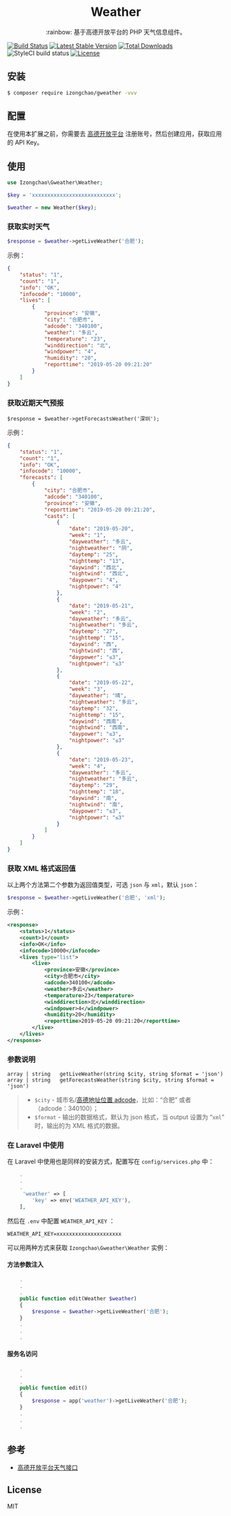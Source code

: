 <h1 align="center">Weather</h1>

<p align="center">:rainbow: 基于高德开放平台的 PHP 天气信息组件。</p>

[![Build Status](https://travis-ci.org/izongchao/gweather.svg?branch=master)](https://travis-ci.org/izongchao/gweather)
[![Latest Stable Version](https://poser.pugx.org/izongchao/gweather/v/stable)](https://packagist.org/packages/izongchao/gweather)
[![Total Downloads](https://poser.pugx.org/izongchao/gweather/downloads)](https://packagist.org/packages/izongchao/gweather)
![StyleCI build status](https://github.styleci.io/repos/186780490/shield) 
[![License](https://poser.pugx.org/izongchao/gweather/license)](https://packagist.org/packages/izongchao/gweather)

## 安装

```sh
$ composer require izongchao/gweather -vvv
```

## 配置

在使用本扩展之前，你需要去 [高德开放平台](https://lbs.amap.com/dev/id/newuser) 注册账号，然后创建应用，获取应用的 API Key。


## 使用

```php
use Izongchao\Gweather\Weather;

$key = 'xxxxxxxxxxxxxxxxxxxxxxxxxxx';

$weather = new Weather($key);
```

###  获取实时天气

```php
$response = $weather->getLiveWeather('合肥');
```
示例：

```json
{
    "status": "1",
    "count": "1",
    "info": "OK",
    "infocode": "10000",
    "lives": [
        {
            "province": "安徽",
            "city": "合肥市",
            "adcode": "340100",
            "weather": "多云",
            "temperature": "23",
            "winddirection": "北",
            "windpower": "4",
            "humidity": "20",
            "reporttime": "2019-05-20 09:21:20"
        }
    ]
}
```

### 获取近期天气预报

```
$response = $weather->getForecastsWeather('深圳');
```
示例：

```json
{
    "status": "1",
    "count": "1",
    "info": "OK",
    "infocode": "10000",
    "forecasts": [
        {
            "city": "合肥市",
            "adcode": "340100",
            "province": "安徽",
            "reporttime": "2019-05-20 09:21:20",
            "casts": [
                {
                    "date": "2019-05-20",
                    "week": "1",
                    "dayweather": "多云",
                    "nightweather": "阴",
                    "daytemp": "25",
                    "nighttemp": "13",
                    "daywind": "西北",
                    "nightwind": "西北",
                    "daypower": "4",
                    "nightpower": "4"
                },
                {
                    "date": "2019-05-21",
                    "week": "2",
                    "dayweather": "多云",
                    "nightweather": "多云",
                    "daytemp": "27",
                    "nighttemp": "15",
                    "daywind": "西",
                    "nightwind": "西",
                    "daypower": "≤3",
                    "nightpower": "≤3"
                },
                {
                    "date": "2019-05-22",
                    "week": "3",
                    "dayweather": "晴",
                    "nightweather": "多云",
                    "daytemp": "32",
                    "nighttemp": "15",
                    "daywind": "西南",
                    "nightwind": "西南",
                    "daypower": "≤3",
                    "nightpower": "≤3"
                },
                {
                    "date": "2019-05-23",
                    "week": "4",
                    "dayweather": "多云",
                    "nightweather": "多云",
                    "daytemp": "29",
                    "nighttemp": "18",
                    "daywind": "南",
                    "nightwind": "南",
                    "daypower": "≤3",
                    "nightpower": "≤3"
                }
            ]
        }
    ]
}

```

### 获取 XML 格式返回值

以上两个方法第二个参数为返回值类型，可选 `json` 与 `xml`，默认 `json`：

```php
$response = $weather->getLiveWeather('合肥', 'xml');
```

示例：

```xml
<response>
    <status>1</status>
    <count>1</count>
    <info>OK</info>
    <infocode>10000</infocode>
    <lives type="list">
        <live>
            <province>安徽</province>
            <city>合肥市</city>
            <adcode>340100</adcode>
            <weather>多云</weather>
            <temperature>23</temperature>
            <winddirection>北</winddirection>
            <windpower>4</windpower>
            <humidity>20</humidity>
            <reporttime>2019-05-20 09:21:20</reporttime>
        </live>
    </lives>
</response>
```

### 参数说明

```
array | string   getLiveWeather(string $city, string $format = 'json')
array | string   getForecastsWeather(string $city, string $format = 'json')
```

> - `$city` - 城市名/[高德地址位置 adcode](https://lbs.amap.com/api/webservice/guide/api/district)，比如：“合肥” 或者（adcode：340100）；
> - `$format`  - 输出的数据格式，默认为 json 格式，当 output 设置为 “`xml`” 时，输出的为 XML 格式的数据。


### 在 Laravel 中使用

在 Laravel 中使用也是同样的安装方式，配置写在 `config/services.php` 中：

```php
    .
    .
    .
     'weather' => [
        'key' => env('WEATHER_API_KEY'),
    ],
```

然后在 `.env` 中配置 `WEATHER_API_KEY` ：

```env
WEATHER_API_KEY=xxxxxxxxxxxxxxxxxxxxx
```

可以用两种方式来获取 `Izongchao\Gweather\Weather` 实例：

#### 方法参数注入

```php
    .
    .
    .
    public function edit(Weather $weather) 
    {
        $response = $weather->getLiveWeather('合肥');
    }
    .
    .
    .
```

#### 服务名访问

```php
    .
    .
    .
    public function edit() 
    {
        $response = app('weather')->getLiveWeather('合肥');
    }
    .
    .
    .

```

## 参考

- [高德开放平台天气接口](https://lbs.amap.com/api/webservice/guide/api/weatherinfo/)

## License

MIT

